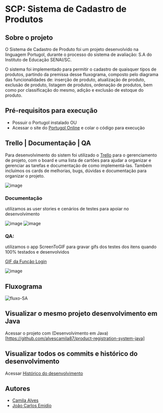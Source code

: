 # SCP: Sistema de Cadastro de Produtos

## Sobre o projeto
 O Sistema de Cadastro de Produto foi um projeto desenvolvido na linguagem Portugol, durante o processo do sistema de avaliação: S.A do Instituto de Educação SENAI/SC.
 
 O sistema foi implementado para permitir o cadastro de quaisquer tipos de produtos, partindo da premissa desse fluxograma, composto pelo diagrama das funcionalidades de: inserção de produto, atualização de produto, exclusão de produto, listagem de produtos, ordenação de produtos, bem como por classificação do mesmo, adição e exclusão de estoque do produto.

## Pré-requisitos para execução
* Possuir o Portugol instalado OU
* Acessar o site do [Portugol Online](https://dgadelha.github.io/Portugol-Webstudio/) e colar o código para execução

## Trello | Documentação | QA
Para desenvolvimento do sistem foi utilizado o [Trello](https://trello.com/b/ONKmAir6/sa-portugol) para o gerenciamento de projeto, com o board e uma lista de cartões para ajudar a organizar e gerenciar as tarefas e documentação de como implementá-las. Também incluímos os cards de melhorias, bugs, dúvidas e documentação para organizar o projeto.

![image](https://github.com/alvescamila87/sistema_cadastro_produto/assets/116912821/01114258-a0a7-43a5-abbb-062b44ef03cd)

### Documentação 
utilizamos as user stories e cenários de testes para apoiar no desenvolvimento

![image](https://github.com/alvescamila87/sistema_cadastro_produto/assets/116912821/3ced1ba3-5eee-423e-ad63-ac2b42196ec0)
![image](https://github.com/alvescamila87/sistema_cadastro_produto/assets/116912821/c950c5bb-b1d0-46f4-8a86-e3d63f1ea455)

### QA: 
utilizamos o app ScreenToGIF para gravar gifs dos testes dos itens quando 100% testados e desenvolvidos

[GIF da Função Login](https://github.com/alvescamila87/portugol/blob/main/SENAI/5_SA_CADASTRO_PRODUTO/funcao01_login_test.gif)

![image](https://github.com/alvescamila87/sistema_cadastro_produto/assets/116912821/0e24bfda-5fc1-4780-a0dc-99eb56f3c570)

## Fluxograma
![fluxo-SA](https://github.com/alvescamila87/sistema_cadastro_produto/assets/116912821/71141a67-28c1-4d0b-be82-d563664d03e2)

## Visualizar o mesmo projeto desenvolvimento em Java
Acessar o projeto com (Desenvolvimento em Java)[https://github.com/alvescamila87/product-registration-system-java]

## Visualizar todos os commits e histórico do desenvolvimento
Acessar [Histórico do desenvolvimento](https://github.com/alvescamila87/portugol/tree/main/SENAI/5_SA_CADASTRO_PRODUTO)

## Autores
* [Camila Alves](https://www.linkedin.com/in/alvescamila87/)
* [João Carlos Emidio](https://github.com/emidiojoao)



 

 

 
